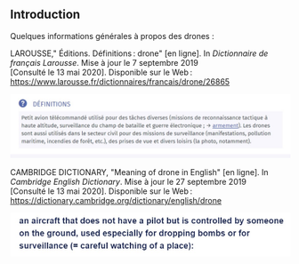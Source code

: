 ## Introduction

Quelques informations générales à propos des drones :

LAROUSSE," Éditions. Définitions : drone" [en ligne]. In *Dictionnaire de français Larousse*. Mise à jour le 7 septembre 2019 [Consulté le 13 mai 2020]. Disponible sur le Web : https://www.larousse.fr/dictionnaires/francais/drone/26865

![définition](images/def1.jpg) 

CAMBRIDGE DICTIONARY, "Meaning of drone in English"  [en ligne]. In *Cambridge English Dictionary*. Mise à jour le 27 septembre 2019 [Consulté le 13 mai 2020]. Disponible sur le Web : https://dictionary.cambridge.org/dictionary/english/drone


![définition](images/def2.jpg)
